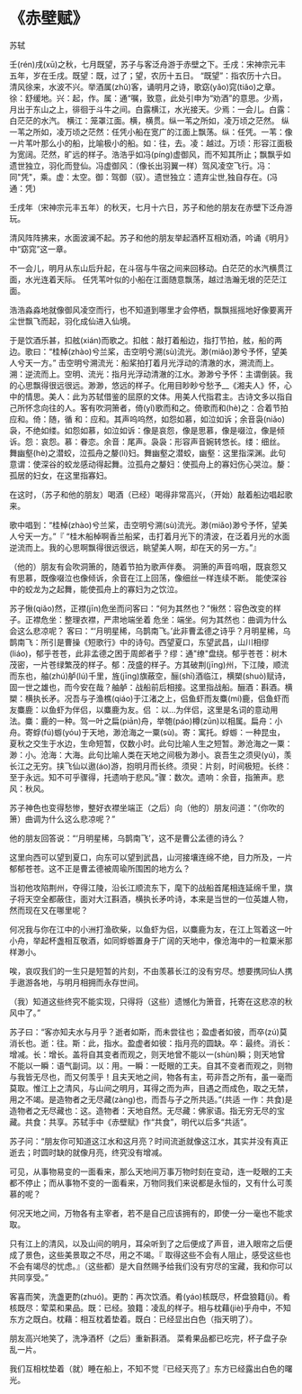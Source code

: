 <link href="../../css/style.css" rel="stylesheet" type="text/css" />

# 《赤壁赋》

<span class="r">苏轼

<div class="p">

壬(rén)戌(xū)之秋，七月既望，苏子与客泛舟游于赤壁之下。<span class="comment">壬戌：宋神宗元丰五年，岁在壬戌。既望：既，过了；望，农历十五日。  “既望”：指农历十六日。</span>清风徐来，水波不兴。举酒属(zhǔ)客，诵明月之诗，歌窈(yǎo)窕(tiǎo)之章。 <span class="comment">徐：舒缓地。兴：起，作。属：通“嘱，致意，此处引申为“劝酒”的意思。</span>少焉，月出于东山之上，徘徊于斗牛之间。白露横江，水光接天。<span class="comment">少焉：一会儿。白露：白茫茫的水汽。 横江：笼罩江面。横，横贯。</span>纵一苇之所如，凌万顷之茫然。<span class="comment"> 纵一苇之所如，凌万顷之茫然：任凭小船在宽广的江面上飘荡。纵：任凭。一苇：像一片苇叶那么小的船，比喻极小的船。如：往，去。凌：越过。万顷：形容江面极为宽阔。茫然，旷远的样子。</span>浩浩乎如冯(píng)虚御风，而不知其所止；飘飘乎如遗世独立，羽化而登仙。<span class="comment">冯虚御风：（像长出羽翼一样）驾风凌空飞行。冯：同"凭"，乘。虚：太空。御：驾御（驭）。遗世独立：遗弃尘世,独自存在。(冯 通：凭)</span>

<div class="translation">

壬戌年（宋神宗元丰五年）的秋天，七月十六日，苏子和他的朋友在赤壁下泛舟游玩。

清风阵阵拂来，水面波澜不起。苏子和他的朋友举起酒杯互相劝酒，吟诵《明月》中“窈窕”这一章。

不一会儿，明月从东山后升起，在斗宿与牛宿之间来回移动。白茫茫的水汽横贯江面，水光连着天际。
任凭苇叶似的小船在江面随意飘荡，越过浩瀚无垠的茫茫江面。

浩浩淼淼地就像御风凌空而行，也不知道到哪里才会停栖，飘飘摇摇地好像要离开尘世飘飞而起，羽化成仙进入仙境。</div>

于是饮酒乐甚，扣舷(xián)而歌之。<span class="comment">扣舷：敲打着船边，指打节拍，舷，船的两边。</span>歌曰：“桂棹(zhào)兮兰桨，击空明兮溯(sù)流光。渺(miǎo)渺兮予怀，望美人兮天一方。” <span class="comment">击空明兮溯流光：船桨拍打着月光浮动的清澈的水，溯流而上。溯：逆流而上。空明、流光：指月光浮动清澈的江水。渺渺兮予怀：主谓倒装。我的心思飘得很远很远。渺渺，悠远的样子。化用目眇眇兮愁予__《湘夫人》怀，心中的情思。美人：此为苏轼借鉴的屈原的文体。用美人代指君主。古诗文多以指自己所怀念向往的人。</span>客有吹洞箫者，倚(yǐ)歌而和之。<span class="comment">倚歌而和(hè)之：合着节拍应和。倚：随，循 和：应和。</span>其声呜呜然，如怨如慕，如泣如诉；余音袅(niǎo)袅，不绝如缕。<span class="comment">如怨如慕，如泣如诉：像是哀怨，像是思慕，像是啜泣，像是倾诉。怨：哀怨。慕：眷恋。余音：尾声。袅袅：形容声音婉转悠长。缕：细丝。</span> 舞幽壑(hè)之潜蛟，泣孤舟之嫠(lí)妇。<span class="comment">舞幽壑之潜蛟，幽壑：这里指深渊。此句意谓：使深谷的蛟龙感动得起舞。泣孤舟之嫠妇：使孤舟上的寡妇伤心哭泣。嫠：孤居的妇女，在这里指寡妇。</span>

<div class="translation">

在这时，（苏子和他的朋友）喝酒（已经）喝得非常高兴，（开始）敲着船边唱起歌来。

歌中唱到：“桂棹(zhào)兮兰桨，击空明兮溯(sù)流光。渺(miǎo)渺兮予怀，望美人兮天一方。”『  “桂木船棹啊香兰船桨，击打着月光下的清波，在泛着月光的水面逆流而上。我的心思啊飘得很远很远，眺望美人啊，却在天的另一方。”』

（他的）朋友有会吹洞箫的，随着节拍为歌声伴奏。
洞箫的声音呜咽，既哀怨又有思慕，既像啜泣也像倾诉，余音在江上回荡，像细丝一样连续不断。
能使深谷中的蛟龙为之起舞，能使孤舟上的寡妇为之饮泣。

</div>

苏子愀(qiǎo)然，正襟(jīn)危坐而问客曰：“何为其然也？”<span class="comment">愀然：容色改变的样子。正襟危坐：整理衣襟，严肃地端坐着 危坐：端坐。何为其然也：曲调为什么会这么悲凉呢？</span>
客曰：“‘月明星稀，乌鹊南飞。’此非曹孟德之诗乎？<span class="comment">月明星稀，乌鹊南飞：所引是曹操《短歌行》中的诗句。</span>西望夏口，东望武昌，山川相缪(liáo)，郁乎苍苍，此非孟德之困于周郎者乎？<span class="comment">缪：通"缭"盘绕。郁乎苍苍：树木茂密，一片苍绿繁茂的样子。郁：茂盛的样子。</span>方其破荆(jīng)州，下江陵，顺流而东也，舳(zhú)舻(lú)千里，旌(jīng)旗蔽空，酾(shī)酒临江，横槊(shuò)赋诗，固一世之雄也，而今安在哉？<span class="comment">舳舻：战船前后相接。这里指战船。酾酒：斟酒。横槊：横执长矛。</span>况吾与子渔樵(qiáo)于江渚之上，侣鱼虾而友麋(mí)鹿，<span class="comment">侣鱼虾而友麋鹿：以鱼虾为伴侣，以麋鹿为友。侣 ：以...为伴侣，这里是名词的意动用法。麋：鹿的一种。</span>驾一叶之扁(piān)舟，举匏(páo)樽(zūn)以相属。<span class="comment">扁舟：小舟。</span>寄蜉(fú)蝣(yóu)于天地，渺沧海之一粟(sù)。<span class="comment">寄：寓托。蜉蝣：一种昆虫，夏秋之交生于水边，生命短暂，仅数小时。此句比喻人生之短暂。渺沧海之一粟：渺：小。沧海：大海。此句比喻人类在天地之间极为渺小。</span>哀吾生之须臾(yú)，羡长江之无穷。挟飞仙以遨(áo)游，抱明月而长终。<span class="comment">须臾：片刻，时间极短。长终：至于永远。</span>知不可乎骤得，托遗响于悲风。”<span class="comment">骤：数次。遗响：余音，指箫声。悲风：秋风。</span>

<div class="translation">

苏子神色也变得愁惨，整好衣襟坐端正（之后）向（他的）朋友问道：“（你吹的箫）曲调为什么这么悲凉呢？”

他的朋友回答说：“‘月明星稀，乌鹊南飞’，这不是曹公孟德的诗么？

这里向西可以望到夏口，向东可以望到武昌，山河接壤连绵不绝，目力所及，一片郁郁苍苍。这不正是曹孟德被周瑜所围困的地方么？

当初他攻陷荆州，夺得江陵，沿长江顺流东下，麾下的战船首尾相连延绵千里，旗子将天空全都蔽住，面对大江斟酒，横执长矛吟诗，本来是当世的一位英雄人物，然而现在又在哪里呢？

何况我与你在江中的小洲打渔砍柴，以鱼虾为侣，以麋鹿为友，在江上驾着这一叶小舟，举起杯盏相互敬酒，如同蜉蝣置身于广阔的天地中，像沧海中的一粒粟米那样渺小。

唉，哀叹我们的一生只是短暂的片刻，不由羡慕长江的没有穷尽。想要携同仙人携手遨游各地，与明月相拥而永存世间。

（我）知道这些终究不能实现，只得将（这些）遗憾化为箫音，托寄在这悲凉的秋风中了。”

</div>

苏子曰：“客亦知夫水与月乎？逝者如斯，而未尝往也；盈虚者如彼，而卒(zú)莫消长也。<span class="comment">逝：往。斯：此，指水。盈虚者如彼：指月亮的圆缺。卒：最终。消长：增减。长：增长。</span>盖将自其变者而观之，则天地曾不能以一(shùn)瞬；<span class="comment">则天地曾不能以一瞬：语气副词。以：用。一瞬：一眨眼的工夫。</span>自其不变者而观之，则物与我皆无尽也，而又何羡乎！且夫天地之间，物各有主，苟非吾之所有，虽一毫而莫取。惟江上之清风，与山间之明月，耳得之而为声，目遇之而成色，取之无禁，用之不竭。是造物者之无尽藏(zàng)也，而吾与子之所共适。<span class="comment">”(共适 一作：共食)是造物者之无尽藏也：这。造物者：天地自然。无尽藏：佛家语。指无穷无尽的宝藏。共食：共享。苏轼手中《赤壁赋》作“共食”，明代以后多“共适”。</span>

<div class="translation">

苏子问：“朋友你可知道这江水和这月亮？时间流逝就像这江水，其实并没有真正逝去；时圆时缺的就像月亮，终究没有增减。

可见，从事物易变的一面看来，那么天地间万事万物时刻在变动，连一眨眼的工夫都不停止；而从事物不变的一面看来，万物同我们来说都是永恒的，又有什么可羡慕的呢？

何况天地之间，万物各有主宰者，若不是自己应该拥有的，即使一分一毫也不能求取。

只有江上的清风，以及山间的明月，耳朵听到了之后便成了声音，进入眼帘之后便成了景色，这些美景取之不尽，用之不竭。『 取得这些不会有人阻止，感受这些也不会有竭尽的忧虑。』（这些都）是大自然赐予给我们没有穷尽的宝藏，我和你可以共同享受。”

</div>

客喜而笑，洗盏更酌(zhuó)。<span class="comment">更酌：再次饮酒。</span>肴(yáo)核既尽，杯盘狼籍(jí)。<span class="comment">肴核既尽：荤菜和果品。既：已经。狼籍：凌乱的样子。</span>相与枕藉(jiè)乎舟中，不知东方之既白。<span class="comment">枕藉：相互枕着垫着。既白：已经显出白色（指天明了）。</span>

<div class="translation">

朋友高兴地笑了，洗净酒杯（之后）重新斟酒。
菜肴果品都已吃完，杯子盘子杂乱一片。

我们互相枕垫着（就）睡在船上，不知不觉『已经天亮了』东方已经露出白色的曙光。

</div>
